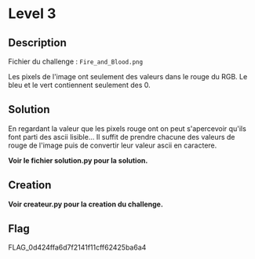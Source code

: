 # Level 3

## Description

Fichier du challenge : `Fire_and_Blood.png`

Les pixels de l'image ont seulement des valeurs dans le rouge du RGB. Le bleu et le vert contiennent seulement des 0.

## Solution

En regardant la valeur que les pixels rouge ont on peut s'apercevoir qu'ils font parti des ascii lisible... Il suffit de prendre chacune des valeurs de rouge de l'image puis de convertir leur valeur ascii en caractere.

**Voir le fichier solution.py pour la solution.**

## Creation

**Voir createur.py pour la creation du challenge.**

## Flag

FLAG_0d424ffa6d7f2141f11cff62425ba6a4

